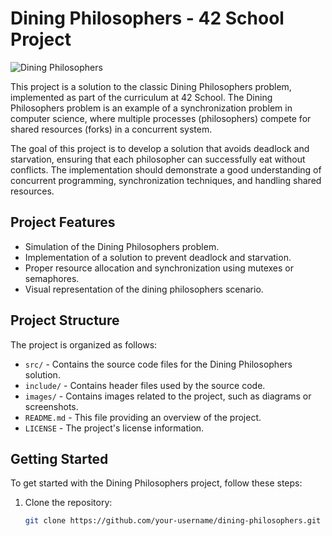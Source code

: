 # Dining Philosophers - 42 School Project

![Dining Philosophers](dining_philosophers.png)

This project is a solution to the classic Dining Philosophers problem, implemented as part of the curriculum at 42 School. The Dining Philosophers problem is an example of a synchronization problem in computer science, where multiple processes (philosophers) compete for shared resources (forks) in a concurrent system.

The goal of this project is to develop a solution that avoids deadlock and starvation, ensuring that each philosopher can successfully eat without conflicts. The implementation should demonstrate a good understanding of concurrent programming, synchronization techniques, and handling shared resources.

## Project Features

- Simulation of the Dining Philosophers problem.
- Implementation of a solution to prevent deadlock and starvation.
- Proper resource allocation and synchronization using mutexes or semaphores.
- Visual representation of the dining philosophers scenario.

## Project Structure

The project is organized as follows:

- `src/` - Contains the source code files for the Dining Philosophers solution.
- `include/` - Contains header files used by the source code.
- `images/` - Contains images related to the project, such as diagrams or screenshots.
- `README.md` - This file providing an overview of the project.
- `LICENSE` - The project's license information.

## Getting Started

To get started with the Dining Philosophers project, follow these steps:

1. Clone the repository:
   ```bash
   git clone https://github.com/your-username/dining-philosophers.git
